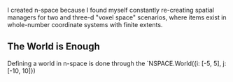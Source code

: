 I created n-space because I found myself constantly re-creating spatial managers for two and three-d "voxel space" scenarios, where items exist in whole-number coordinate systems with finite extents. 

## The World is Enough

Defining a world in n-space is done through the `NSPACE.World({i: [-5, 5], j: [-10, 10]})